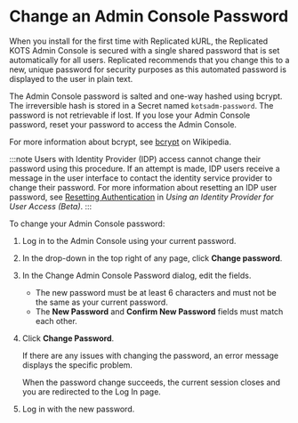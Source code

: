 # Change an Admin Console Password

When you install for the first time with Replicated kURL, the Replicated KOTS Admin Console is secured with a single shared password that is set automatically for all users. Replicated recommends that you change this to a new, unique password for security purposes as this automated password is displayed to the user in plain text.

The Admin Console password is salted and one-way hashed using bcrypt. The irreversible hash is stored in a Secret named `kotsadm-password`. The password is not retrievable if lost. If you lose your Admin Console password, reset your password to access the Admin Console.

For more information about bcrypt, see [bcrypt](https://en.wikipedia.org/wiki/Bcrypt) on Wikipedia.

:::note
Users with Identity Provider (IDP) access cannot change their password using this procedure. If an attempt is made, IDP users receive a message in the user interface to contact the identity service provider to change their password. For more information about resetting an IDP user password, see [Resetting Authentication](auth-identity-provider#resetting-authentication) in _Using an Identity Provider for User Access (Beta)_.
:::

To change your Admin Console password:

1. Log in to the Admin Console using your current password.
1. In the drop-down in the top right of any page, click **Change password**.
1. In the Change Admin Console Password dialog, edit the fields.

    - The new password must be at least 6 characters and must not be the same as your current password.
    - The **New Password** and **Confirm New Password** fields must match each other.

1. Click **Change Password**.

   If there are any issues with changing the password, an error message displays the specific problem.

   When the password change succeeds, the current session closes and you are redirected to the Log In page.

1. Log in with the new password.
